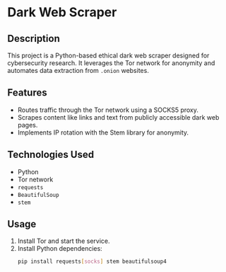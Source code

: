 # Dark Web Scraper

## Description
This project is a Python-based ethical dark web scraper designed for cybersecurity research. It leverages the Tor network for anonymity and automates data extraction from `.onion` websites.

## Features
- Routes traffic through the Tor network using a SOCKS5 proxy.
- Scrapes content like links and text from publicly accessible dark web pages.
- Implements IP rotation with the Stem library for anonymity.

## Technologies Used
- Python
- Tor network
- `requests`
- `BeautifulSoup`
- `stem`

## Usage
1. Install Tor and start the service.
2. Install Python dependencies:
   ```bash
   pip install requests[socks] stem beautifulsoup4
